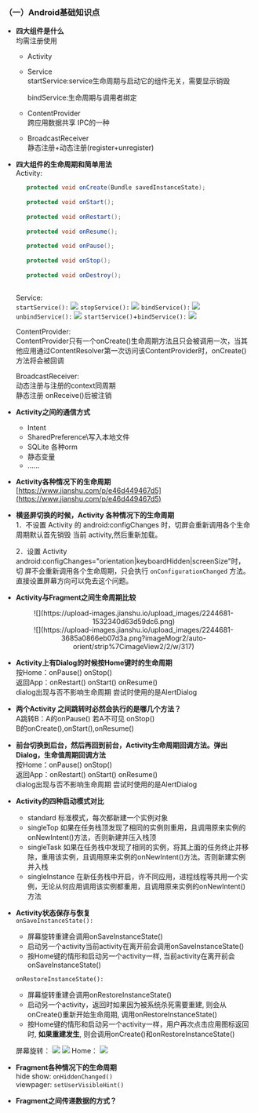 ### （一）Android基础知识点
* **四大组件是什么**
	</br>均需注册使用
	* Activity
	* Service </br>
		startService:service生命周期与启动它的组件无关，需要显示销毁
		
		bindService:生命周期与调用者绑定
	* ContentProvider
		</br>跨应用数据共享 IPC的一种
	* BroadcastReceiver
		</br>静态注册+动态注册(register+unregister)
		
* **四大组件的生命周期和简单用法**
	</br>Activity:
	
	```java
	   protected void onCreate(Bundle savedInstanceState);  
         
       protected void onStart();     
         
       protected void onRestart();  
         
       protected void onResume();  
         
       protected void onPause();  
         
       protected void onStop();  
         
       protected void onDestroy();  
       
    ```
    Service:</br>
    `startService():`
    ![](https://ws1.sinaimg.cn/large/006tNc79gy1fow5dfwlhkj31720bewh7.jpg)
    `stopService():`
    ![](https://ws4.sinaimg.cn/large/006tNc79gy1fow5defsdrj31700figox.jpg)
    `bindService():`
    ![](https://ws4.sinaimg.cn/large/006tNc79gy1fow5c6j5llj317c09wwg8.jpg)
    `unbindService():`
    ![](https://ws1.sinaimg.cn/large/006tNc79gy1fow5c87u90j31660bggne.jpg)
    `startService()`+`bindService():`
    ![](https://ws1.sinaimg.cn/large/006tNc79gy1fow5qlw0owj317w05g755.jpg)
   
   ContentProvider:</br>
  	ContentProvider只有一个onCreate()生命周期方法且只会被调用一次，当其他应用通过ContentResolver第一次访问该ContentProvider时，onCreate()方法将会被回调
  	
  	BroadcastReceiver:</br>
  	动态注册与注册的context同周期</br>
  	静态注册 onReceive()后被注销
 
* **Activity之间的通信方式**
	* Intent
	* SharedPreference\写入本地文件
	* SQLite 各种orm
	* 静态变量
	* ......
	
* **Activity各种情况下的生命周期**
	[https://www.jianshu.com/p/e46d449467d5](https://www.jianshu.com/p/e46d449467d5)
        		
* **横竖屏切换的时候，Activity 各种情况下的生命周期**
	</br>1．不设置 Activity 的 android:configChanges 时，切屏会重新调用各个生命周期默认首先销毁 当前 activity,然后重新加载。

	2．设置 Activity android:configChanges="orientation|keyboardHidden|screenSize"时，切 屏不会重新调用各个生命周期，只会执行 `onConfigurationChanged` 方法。直接设置屏幕方向可以免去这个问题。

* **Activity与Fragment之间生命周期比较**
	<center>![](https://upload-images.jianshu.io/upload_images/2244681-1532340d63d59dc6.png)</center>
	<center>![](https://upload-images.jianshu.io/upload_images/2244681-3685a0866eb07d3a.png?imageMogr2/auto-orient/strip%7CimageView2/2/w/317)</center>
	
* **Activity上有Dialog的时候按Home键时的生命周期**
 </br> 按Home：onPause() onStop()
 </br>返回App：onRestart() onStart() onResume()
 </br>dialog出现与否不影响生命周期 尝试时使用的是AlertDialog

* **两个Activity 之间跳转时必然会执行的是哪几个方法？**
	</br>A跳转B：A的onPause()  若A不可见 onStop()
</br>	 B的onCreate(),onStart(),onResume()

* **前台切换到后台，然后再回到前台，Activity生命周期回调方法。弹出Dialog，生命值周期回调方法**
	 </br> 按Home：onPause() onStop()
 </br>返回App：onRestart() onStart() onResume()
 </br>dialog出现与否不影响生命周期 尝试时使用的是AlertDialog
 
* **Activity的四种启动模式对比**

	* standard 标准模式，每次都新建一个实例对象
	* singleTop 如果在任务栈顶发现了相同的实例则重用，且调用原来实例的onNewIntent()方法，否则新建并压入栈顶
	* singleTask 如果在任务栈中发现了相同的实例，将其上面的任务终止并移除，重用该实例，且调用原来实例的onNewIntent()方法。否则新建实例并入栈
	* singleInstance 在新任务栈中开启，许不同应用，进程线程等共用一个实例，无论从何应用调用该实例都重用，且调用原来实例的onNewIntent()方法

* **Activity状态保存与恢复**
	</br>`onSaveInstanceState():`
	* 屏幕旋转重建会调用onSaveInstanceState()
	* 启动另一个activity当前activity在离开前会调用onSaveInstanceState()
	* 按Home键的情形和启动另一个activity一样, 当前activity在离开前会onSaveInstanceState()

	`onRestoreInstanceState():`
	
	* 屏幕旋转重建会调用onRestoreInstanceState()
	* 启动另一个activity，返回时如果因为被系统杀死需要重建, 则会从onCreate()重新开始生命周期, 调用onRestoreInstanceState()
	* 按Home键的情形和启动另一个activity一样，用户再次点击应用图标返回时, **如果重建发生**, 则会调用onCreate()和onRestoreInstanceState()
	
	屏幕旋转：
	![](https://ws4.sinaimg.cn/large/006tNc79ly1fowagm8kr0j30h603kaah.jpg)
	![](https://ws4.sinaimg.cn/large/006tNc79ly1fowagmto6oj30fk040t9a.jpg)
	Home：
	![](https://ws2.sinaimg.cn/large/006tNc79ly1fowagne86jj30fm058750.jpg)
	
* **Fragment各种情况下的生命周期**
	</br>hide show: `onHiddenChanged()`
	</br>viewpager: `setUserVisibleHint()`

* **Fragment之间传递数据的方式？**

	